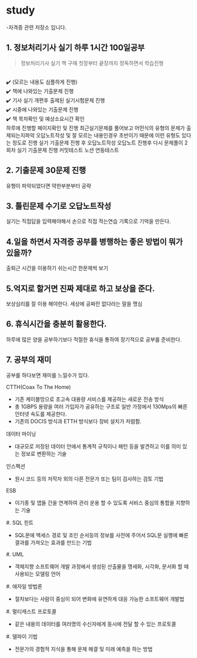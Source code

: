 # study
-자격증 관련 저장소 입니다.

## 1. 정보처리기사 실기 하루 1시간 100일공부

> 정보처리기사 실기 책 구매 첫장부터 끝장까지 정독하면서 학습진행 
<br>
✔️ (모르는 내용도 심플하게 진행) <br>
✔️ 책에 나와있는 기출문제 진행 <br>
✔️ 기사 실기 개편후 출제된 실기시험문제 진행 <br>
✔️ 시중에 나와있는 기출문제 진행 <br>
✔️ 책 목차확인 및 예상소요시간 확인 <br>
하루에 진행할 페이지확인 및 진행
최근실기문제를 풀어보고 어떤식의 유형의 문제가 출제되는지파악
오답노트작성 및 잘 모르는 내용인경우 초반이기 때문에 
이런 유형도 있다는 정도로 진행
실기 기출문제 진행 후 오답노트작성
오답노트 진행후 다시 문제풀이
2회차 실기 기출문제 진행
커밋테스트 노션 연동테스트

## 2. 기출문제 30문제 진행
유형이 파악되었다면 약한부분부터 공략

## 3. 틀린문제 수기로 오답노트작성
실기는 직접답을 입력해야해서 손으로 직접 적는연습
기록으로 기억을 만든다.

## 4.일을 하면서 자격증 공부를 병행하는 좋은 방법이 뭐가 있을까?
출퇴근 시간을 이용하기
쉬는시간 한문제씩 보기
 
## 5.억지로 할거면 진짜 제대로 하고 보상을 준다.
보상심리를 잘 이용 해야한다.
세상에 공짜란 없다라는 말을 명심

## 6. 휴식시간을 충분히 활용한다.
하루에 많은 양을 공부하기보다 적절한 휴식을 통하여 장기적으로 공부를 준비한다.

## 7. 공부의 재미
공부를 하다보면 재미를 느낄수가 있다.


CTTH(Coax To The Home)
- 기존 케이블망으로 초고속 대용량 서비스를 제공하는 새로운 전송 방식
- 총 1GBPS 용량을 여러 가입자가 공유하는 구조로 일반 가정에서 130Mps의 빠른 인터넷 속도를 제공한다. 
- 기존의 DOCIS 방식과  ETTH 방식보다 장비 설치가 저렴함.  


데이터 마이닝
- 대규모로 저장된 데이터 안에서 통계적 규칙이나 패턴 등을 발견하고 이를 의미 있는 정보로 변환하는 기술 

인스펙션
- 원시 코드 등의 저작자 외의 다른 전문가 또는 팀이 검사하는 검토 기법

ESB
- 이기종 및 앱들 간을 연계하여 관리 운용 할 수 있도록 서비스 중심의 통합을 지향하는 기술

#. SQL 힌트
- SQL문에 액세스 경로 및 조인 순서등의 정보를 사전에 주어서 SQL문 실행에 빠른 결과를 가져오는 효과를 만드는 기법


#. UML
- 객체지향 소프트웨어 개발 과정에서 생성된 산출물을 명세화, 시각화, 문서화 할 때 사용되는 모델링 언어

#. 애자일 방법론
- 절차보다는 사람이 중심이 되어 변화에 유연하게 대응 가능한 소프트웨어 개발법

#. 멀티캐스트 프로토콜
- 같은 내용의 데이터를 여러명의 수신자에게 동시에 전달 할 수 있는 프로토콜

#. 델파이 기법
- 전문가의 경험적 지식을 통해 문제 해결 및 미래 예측을 하는 방법



